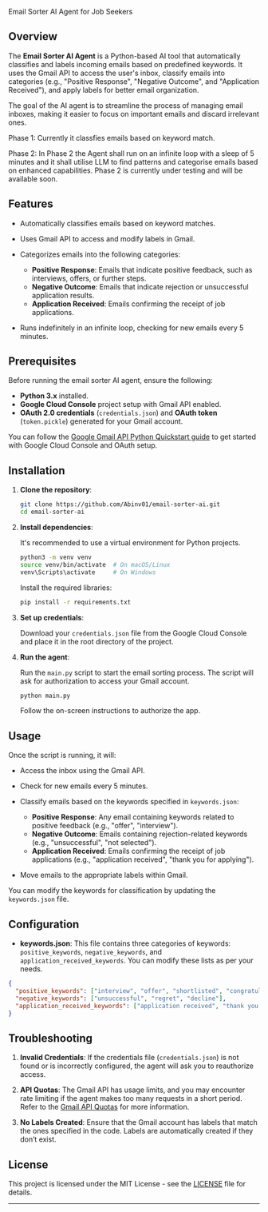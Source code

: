 

 Email Sorter AI Agent for Job Seekers

 ## Overview

The **Email Sorter AI Agent** is a Python-based AI tool that automatically classifies and labels incoming emails based on predefined keywords. It uses the Gmail API to access the user's inbox, classify emails into categories (e.g., "Positive Response", "Negative Outcome", and "Application Received"), and apply labels for better email organization.

The goal of the AI agent is to streamline the process of managing email inboxes, making it easier to focus on important emails and discard irrelevant ones. 

Phase 1: Currently it classfies emails based on keyword match.

Phase 2: In Phase 2 the Agent shall run on an infinite loop with a sleep of 5 minutes and it shall utilise LLM to find patterns and categorise emails based on enhanced capabilities. Phase 2 is currently under testing and will be available soon.

## Features

* Automatically classifies emails based on keyword matches.
* Uses Gmail API to access and modify labels in Gmail.
* Categorizes emails into the following categories:

  * **Positive Response**: Emails that indicate positive feedback, such as interviews, offers, or further steps.
  * **Negative Outcome**: Emails that indicate rejection or unsuccessful application results.
  * **Application Received**: Emails confirming the receipt of job applications.
* Runs indefinitely in an infinite loop, checking for new emails every 5 minutes.

## Prerequisites

Before running the email sorter AI agent, ensure the following:

* **Python 3.x** installed.
* **Google Cloud Console** project setup with Gmail API enabled.
* **OAuth 2.0 credentials** (`credentials.json`) and **OAuth token** (`token.pickle`) generated for your Gmail account.

You can follow the [Google Gmail API Python Quickstart guide](https://developers.google.com/gmail/api/quickstart) to get started with Google Cloud Console and OAuth setup.

## Installation

1. **Clone the repository**:

   ```bash
   git clone https://github.com/Abinv01/email-sorter-ai.git
   cd email-sorter-ai
   ```

2. **Install dependencies**:

   It's recommended to use a virtual environment for Python projects.

   ```bash
   python3 -m venv venv
   source venv/bin/activate  # On macOS/Linux
   venv\Scripts\activate     # On Windows
   ```

   Install the required libraries:

   ```bash
   pip install -r requirements.txt
   ```

3. **Set up credentials**:

   Download your `credentials.json` file from the Google Cloud Console and place it in the root directory of the project.

4. **Run the agent**:

   Run the `main.py` script to start the email sorting process. The script will ask for authorization to access your Gmail account.

   ```bash
   python main.py
   ```

   Follow the on-screen instructions to authorize the app.

## Usage

Once the script is running, it will:

* Access the inbox using the Gmail API.
* Check for new emails every 5 minutes.
* Classify emails based on the keywords specified in `keywords.json`:

  * **Positive Response**: Any email containing keywords related to positive feedback (e.g., "offer", "interview").
  * **Negative Outcome**: Emails containing rejection-related keywords (e.g., "unsuccessful", "not selected").
  * **Application Received**: Emails confirming the receipt of job applications (e.g., "application received", "thank you for applying").
* Move emails to the appropriate labels within Gmail.

You can modify the keywords for classification by updating the `keywords.json` file.

## Configuration

* **keywords.json**: This file contains three categories of keywords: `positive_keywords`, `negative_keywords`, and `application_received_keywords`. You can modify these lists as per your needs.

```json
{
  "positive_keywords": ["interview", "offer", "shortlisted", "congratulations"],
  "negative_keywords": ["unsuccessful", "regret", "decline"],
  "application_received_keywords": ["application received", "thank you for applying"]
}
```

## Troubleshooting

1. **Invalid Credentials**: If the credentials file (`credentials.json`) is not found or is incorrectly configured, the agent will ask you to reauthorize access.

2. **API Quotas**: The Gmail API has usage limits, and you may encounter rate limiting if the agent makes too many requests in a short period. Refer to the [Gmail API Quotas](https://developers.google.com/gmail/api/guides/push) for more information.

3. **No Labels Created**: Ensure that the Gmail account has labels that match the ones specified in the code. Labels are automatically created if they don’t exist.

## License

This project is licensed under the MIT License - see the [LICENSE](LICENSE) file for details.

---

